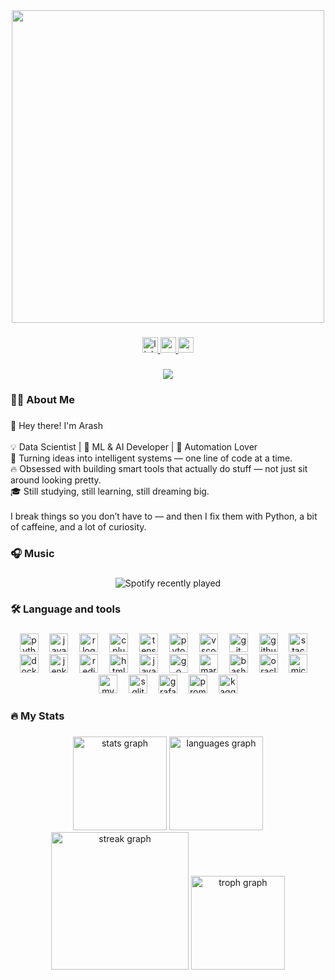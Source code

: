 <div align="center">
  <img height="500" src="https://user-images.githubusercontent.com/74038190/225813708-98b745f2-7d22-48cf-9150-083f1b00d6c9.gif"  />
</div>

###

<div align="center">
  <a href="https://www.linkedin.com/in/arash-kazemi-24894a2a2/" target="_blank">
    <img src="https://img.shields.io/static/v1?message=LinkedIn&logo=linkedin&label=&color=0077B5&logoColor=white&labelColor=&style=for-the-badge" height="25" alt="linkedin logo"  />
  </a>
  <a href="https://www.youtube.com/@ArashKazemii" target="_blank">
    <img src="https://img.shields.io/static/v1?message=Youtube&logo=youtube&label=&color=FF0000&logoColor=white&labelColor=&style=for-the-badge" height="25" alt="youtube logo"  />
  </a>
  <a href="kazemiarash09@gmail.com" target="_blank">
    <img src="https://img.shields.io/static/v1?message=Gmail&logo=gmail&label=&color=D14836&logoColor=white&labelColor=&style=for-the-badge" height="25" alt="gmail logo"  />
  </a>
</div>

###

<div align="center">
  <img src="https://visitor-badge.laobi.icu/badge?page_id=Arashkazemii.Arashkazemii&"  />
</div>

###

<h3 align="left">👨‍💻  About Me</h3>

###

<p align="left">👋 Hey there! I'm Arash<br><br>💡 Data Scientist | 🧠 ML & AI Developer | 🤖 Automation Lover<br>🎯 Turning ideas into intelligent systems — one line of code at a time.<br>🔥 Obsessed with building smart tools that actually do stuff — not just sit around looking pretty.<br>🎓 Still studying, still learning, still dreaming big.<br><br>I break things so you don’t have to — and then I fix them with Python, a bit of caffeine, and a lot of curiosity.</p>

###

<h3 align="left">🎧 Music</h3>

###

<div align="center">
  <img src="https://spotify-recently-played-readme.vercel.app/api?user=31636zm6qzl4n3i2v7n7cwqqrbzi" alt="Spotify recently played"  />
</div>

###

<h3 align="left">🛠 Language and tools</h3>

###

<div align="center">
  <img src="https://cdn.jsdelivr.net/gh/devicons/devicon/icons/python/python-original.svg" height="30" alt="python logo" />
  <img width="10" />
  <img src="https://cdn.jsdelivr.net/gh/devicons/devicon/icons/java/java-original.svg" height="30" alt="java logo" />
  <img width="10" />
  <img src="https://cdn.jsdelivr.net/gh/devicons/devicon/icons/r/r-original.svg" height="30" alt="r logo" />
  <img width="10" />
  <img src="https://cdn.jsdelivr.net/gh/devicons/devicon/icons/cplusplus/cplusplus-original.svg" height="30" alt="cplusplus logo" />
  <img width="10" />
  <img src="https://cdn.jsdelivr.net/gh/devicons/devicon/icons/tensorflow/tensorflow-original.svg" height="30" alt="tensorflow logo" />
  <img width="10" />
  <img src="https://cdn.simpleicons.org/pytorch/EE4C2C" height="30" alt="pytorch logo" />
  <img width="10" />
  <img src="https://cdn.jsdelivr.net/gh/devicons/devicon/icons/vscode/vscode-original.svg" height="30" alt="vscode logo" />
  <img width="10" />
  <img src="https://cdn.simpleicons.org/git/F05032" height="30" alt="git logo" />
  <img width="10" />
  <img src="https://cdn.simpleicons.org/github/181717" height="30" alt="github logo" />
  <img width="10" />
  <img src="https://cdn.simpleicons.org/stackoverflow/F58025" height="30" alt="stackoverflow logo" />
  <img width="10" />
  <img src="https://cdn.simpleicons.org/docker/2496ED" height="30" alt="docker logo" />
  <img width="10" />
  <img src="https://cdn.simpleicons.org/jenkins/D24939" height="30" alt="jenkins logo" />
  <img width="10" />
  <img src="https://cdn.jsdelivr.net/gh/devicons/devicon/icons/redis/redis-original.svg" height="30" alt="redis logo" />
  <img width="10" />
  <img src="https://cdn.jsdelivr.net/gh/devicons/devicon/icons/html5/html5-original.svg" height="30" alt="html5 logo" />
  <img width="10" />
  <img src="https://skillicons.dev/icons?i=js" height="30" alt="javascript logo" />
  <img width="10" />
  <img src="https://cdn.jsdelivr.net/gh/devicons/devicon/icons/go/go-original-wordmark.svg" height="30" alt="go logo" />
  <img width="10" />
  <img src="https://cdn.jsdelivr.net/gh/devicons/devicon/icons/markdown/markdown-original.svg" height="30" alt="markdown logo" />
  <img width="10" />
  <img src="https://cdn.jsdelivr.net/gh/devicons/devicon/icons/bash/bash-original.svg" height="30" alt="bash logo" />
  <img width="10" />
  <img src="https://cdn.jsdelivr.net/gh/devicons/devicon/icons/oracle/oracle-original.svg" height="30" alt="oracle logo" />
  <img width="10" />
  <img src="https://cdn.jsdelivr.net/gh/devicons/devicon/icons/microsoftsqlserver/microsoftsqlserver-plain.svg" height="30" alt="microsoftsqlserver logo" />
  <img width="10" />
  <img src="https://cdn.jsdelivr.net/gh/devicons/devicon/icons/mysql/mysql-original.svg" height="30" alt="mysql logo" />
  <img width="10" />
  <img src="https://cdn.jsdelivr.net/gh/devicons/devicon/icons/sqlite/sqlite-original.svg" height="30" alt="sqlite logo" />
  <img width="10" />
  <img src="https://cdn.simpleicons.org/grafana/F46800" height="30" alt="grafana logo" />
  <img width="10" />
  <img src="https://cdn.simpleicons.org/prometheus/E6522C" height="30" alt="prometheus logo" />
  <img width="10" />
  <img src="https://cdn.jsdelivr.net/gh/devicons/devicon/icons/kaggle/kaggle-original.svg" height="30" alt="kaggle logo" />
</div>

###

<h3 align="left">🔥   My Stats</h3>

###

<div align="center">
  <img src="https://github-readme-stats.vercel.app/api?username=Arashkazemii&hide_title=false&hide_rank=false&show_icons=true&include_all_commits=true&count_private=true&disable_animations=false&theme=dark&locale=en&hide_border=false&order=1" height="150" alt="stats graph"  />
  <img src="https://github-readme-stats.vercel.app/api/top-langs?username=Arashkazemii&locale=en&hide_title=false&layout=compact&card_width=320&langs_count=8&theme=dark&hide_border=false&order=2" height="150" alt="languages graph"  />
  <img src="https://streak-stats.demolab.com?user=Arashkazemii&locale=en&mode=daily&theme=dark&hide_border=false&border_radius=5&order=3" height="220" alt="streak graph"  />
  <img src="https://github-profile-trophy.vercel.app?username=Arashkazemii&theme=onestar&column=5&row=1&margin-w=10&margin-h=8&no-bg=true&no-frame=true&order=4" height="150" alt="troph graph"  />
</div>

###
